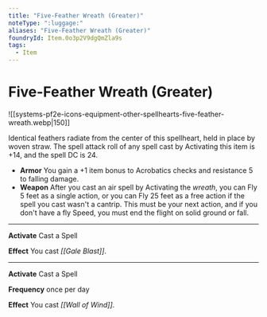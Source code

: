 ```yaml
---
title: "Five-Feather Wreath (Greater)"
noteType: ":luggage:"
aliases: "Five-Feather Wreath (Greater)"
foundryId: Item.0o3p2V9dgQmZla9s
tags:
  - Item
---
```


# Five-Feather Wreath (Greater)
![[systems-pf2e-icons-equipment-other-spellhearts-five-feather-wreath.webp|150]]

Identical feathers radiate from the center of this spellheart, held in place by woven straw. The spell attack roll of any spell cast by Activating this item is +14, and the spell DC is 24.

*   **Armor** You gain a +1 item bonus to Acrobatics checks and resistance 5 to falling damage.
*   **Weapon** After you cast an air spell by Activating the _wreath_, you can Fly 5 feet as a single action, or you can Fly 25 feet as a free action if the spell you cast wasn't a cantrip. This must be your next action, and if you don't have a fly Speed, you must end the flight on solid ground or fall.

* * *

**Activate** Cast a Spell

**Effect** You cast _[[Gale Blast]]_.

* * *

**Activate** Cast a Spell

**Frequency** once per day

**Effect** You cast _[[Wall of Wind]]_.
